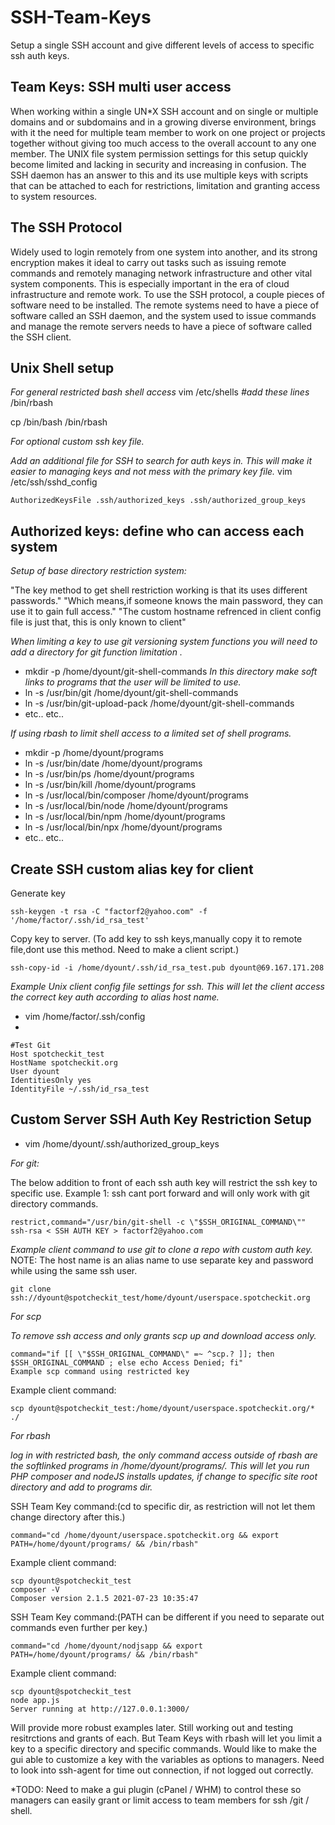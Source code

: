 # SSH-Team-Keys
Setup a single SSH account and give different levels of access to specific ssh auth keys. 

## Team Keys: SSH multi user access

 When working within a single UN*X SSH account and on single or multiple domains and or subdomains and in a growing diverse environment, brings with it the need for multiple team member to work on one project or projects together without giving too much access to the overall account to any one member.  The UNIX file system permission settings for this setup quickly become limited and lacking in security and increasing in confusion. The SSH daemon has an answer to this and its use multiple keys with scripts that can be attached to each for restrictions, limitation and granting access to system resources.


## The SSH Protocol

 Widely used to login remotely from one system into another, and its strong encryption makes it ideal to carry out tasks such as issuing remote commands and remotely managing network infrastructure and other vital system components. This is especially important in the era of cloud infrastructure and remote work. To use the SSH protocol, a couple pieces of software need to be installed. The remote systems need to have a piece of software called an SSH daemon, and the system used to issue commands and manage the remote servers needs to have a piece of software called the SSH client. 


## Unix Shell setup

*For general restricted bash shell access*
vim /etc/shells
*#add these lines*
/bin/rbash

cp /bin/bash /bin/rbash

*For optional custom ssh key file.* 

*Add an additional file for SSH to search for auth keys in. This will make it easier to managing keys and not mess with the primary key file.* 
vim /etc/ssh/sshd_config

    AuthorizedKeysFile .ssh/authorized_keys .ssh/authorized_group_keys

## Authorized keys: define who can access each system

*Setup of base directory restriction system:*

"The key method to get shell restriction working is that its uses different passwords."
"Which means,if someone knows the main password, they can use it to gain full access."
"The custom hostname refrenced in client config file is just that, this is only known to client"

*When limiting a key to use git versioning system functions you will need to add a directory for git function limitation .* 
* mkdir -p /home/dyount/git-shell-commands
*In this directory make soft links to programs that the user will be limited to use.* 
* ln -s /usr/bin/git  /home/dyount/git-shell-commands
* ln -s /usr/bin/git-upload-pack /home/dyount/git-shell-commands
* etc.. etc..

*If using rbash to limit shell access to a limited set of shell programs.* 

* mkdir -p /home/dyount/programs
* ln -s /usr/bin/date /home/dyount/programs
* ln -s /usr/bin/ps /home/dyount/programs
* ln -s /usr/bin/kill /home/dyount/programs
* ln -s /usr/local/bin/composer /home/dyount/programs
* ln -s /usr/local/bin/node /home/dyount/programs
* ln -s /usr/local/bin/npm /home/dyount/programs
* ln -s /usr/local/bin/npx /home/dyount/programs
* etc.. etc..

## Create SSH custom alias key for client
Generate key

    ssh-keygen -t rsa -C "factorf2@yahoo.com" -f '/home/factor/.ssh/id_rsa_test'

Copy key to server. (To add key to ssh keys,manually copy it to remote file,dont use this method. Need to make a client script.)

    ssh-copy-id -i /home/dyount/.ssh/id_rsa_test.pub dyount@69.167.171.208


*Example Unix client config file settings for ssh.* 
*This will let the client access the correct key auth according to alias host name.*
* vim /home/factor/.ssh/config
* 

    #Test Git  
    Host spotcheckit_test  
    HostName spotcheckit.org  
    User dyount  
    IdentitiesOnly yes  
    IdentityFile ~/.ssh/id_rsa_test

## Custom Server SSH Auth Key Restriction Setup

* vim /home/dyount/.ssh/authorized_group_keys

*For git:*

The below addition to front of each ssh auth key will restrict the ssh key to specific use. 
Example 1: ssh cant port forward and will only work with git directory commands. 

    restrict,command="/usr/bin/git-shell -c \"$SSH_ORIGINAL_COMMAND\"" ssh-rsa < SSH AUTH KEY > factorf2@yahoo.com

*Example client command to use git to clone a repo with custom auth key.*
NOTE: The host name is an alias name to use separate key and password while using the same ssh user.  

    git clone ssh://dyount@spotcheckit_test/home/dyount/userspace.spotcheckit.org

*For scp*

*To remove ssh access and only grants scp up and download access only.*

    command="if [[ \"$SSH_ORIGINAL_COMMAND\" =~ ^scp.? ]]; then $SSH_ORIGINAL_COMMAND ; else echo Access Denied; fi"
    Example scp command using restricted key


Example client command:

    scp dyount@spotcheckit_test:/home/dyount/userspace.spotcheckit.org/* ./
    


*For rbash*

*log in with restricted bash, the only command access outside of rbash are the softlinked programs in /home/dyount/programs/.*
*This will let you run PHP composer and nodeJS installs updates, if change to specific site root directory and add to programs dir.*

SSH Team Key command:(cd to specific dir, as restriction will not let them change directory after this.)

    command="cd /home/dyount/userspace.spotcheckit.org && export PATH=/home/dyount/programs/ && /bin/rbash"  

Example client command:

    scp dyount@spotcheckit_test
    composer -V
    Composer version 2.1.5 2021-07-23 10:35:47


SSH Team Key command:(PATH can be different if you need to separate out commands even further per key.)

    command="cd /home/dyount/nodjsapp && export PATH=/home/dyount/programs/ && /bin/rbash"  

Example client command:

    scp dyount@spotcheckit_test
    node app.js
    Server running at http://127.0.0.1:3000/


Will provide more robust examples later. Still working out and testing resitrctions and grants of each. But Team Keys with rbash will let you limit a key to a specific directory and specific commands. Would like to make the gui able to customize a key with the variables as options to managers. Need to look into ssh-agent for time out connection, if not logged out correctly. 




*TODO: Need to make a gui plugin (cPanel / WHM) to control these so managers can easily grant or limit access to team members for ssh /git / shell.
